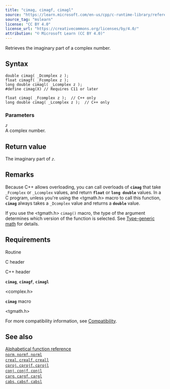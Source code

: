 ```yaml
---
title: "cimag, cimagf, cimagl"
source: "https://learn.microsoft.com/en-us/cpp/c-runtime-library/reference/cimag-cimagf-cimagl?view=msvc-170"
source_tag: "mslearn"
license: "CC BY 4.0"
license_url: "https://creativecommons.org/licenses/by/4.0/"
attribution: "© Microsoft Learn (CC BY 4.0)"
---
```

Retrieves the imaginary part of a complex number.

## Syntax

```
double cimag( _Dcomplex z );
float cimagf( _Fcomplex z );
long double cimagl( _Lcomplex z );
#define cimag(X) // Requires C11 or later

float cimag( _Fcomplex z );  // C++ only
long double cimag( _Lcomplex z );  // C++ only
```

### Parameters

_`z`_  
A complex number.

## Return value

The imaginary part of _`z`_.

## Remarks

Because C++ allows overloading, you can call overloads of **`cimag`** that take `_Fcomplex` or `_Lcomplex` values, and return **`float`** or **`long double`** values. In a C program, unless you're using the <tgmath.h> macro to call this function, **`cimag`** always takes a `_Dcomplex` value and returns a **`double`** value.

If you use the <tgmath.h> `cimag()` macro, the type of the argument determines which version of the function is selected. See [Type-generic math](https://learn.microsoft.com/en-us/cpp/c-runtime-library/tgmath?view=msvc-170) for details.

## Requirements

Routine

C header

C++ header

**`cimag`**, **`cimagf`**, **`cimagl`**

<complex.h>

<ccomplex>

**`cimag`** macro

<tgmath.h>

For more compatibility information, see [Compatibility](https://learn.microsoft.com/en-us/cpp/c-runtime-library/compatibility?view=msvc-170).

## See also

[Alphabetical function reference](https://learn.microsoft.com/en-us/cpp/c-runtime-library/reference/crt-alphabetical-function-reference?view=msvc-170)  
[`norm`, `normf`, `norml`](https://learn.microsoft.com/en-us/cpp/c-runtime-library/reference/norm-normf-norml1?view=msvc-170)  
[`creal`, `crealf`, `creall`](https://learn.microsoft.com/en-us/cpp/c-runtime-library/reference/creal-crealf-creall?view=msvc-170)  
[`cproj`, `cprojf`, `cprojl`](https://learn.microsoft.com/en-us/cpp/c-runtime-library/reference/cproj-cprojf-cprojl?view=msvc-170)  
[`conj`, `conjf`, `conjl`](https://learn.microsoft.com/en-us/cpp/c-runtime-library/reference/conj-conjf-conjl?view=msvc-170)  
[`carg`, `cargf`, `cargl`](https://learn.microsoft.com/en-us/cpp/c-runtime-library/reference/carg-cargf-cargl?view=msvc-170)  
[`cabs`, `cabsf`, `cabsl`](https://learn.microsoft.com/en-us/cpp/c-runtime-library/reference/cabs-cabsf-cabsl?view=msvc-170)